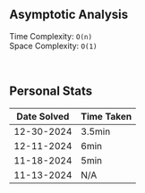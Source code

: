## Asymptotic Analysis  
Time Complexity: `O(n)`  
Space Complexity: `O(1)`  

&nbsp;  

## Personal Stats
| Date Solved | Time Taken |
| ----------- | ---------- |
| 12-30-2024  | 3.5min |
| 12-11-2024  | 6min |
| 11-18-2024  | 5min |
| 11-13-2024  | N/A |

